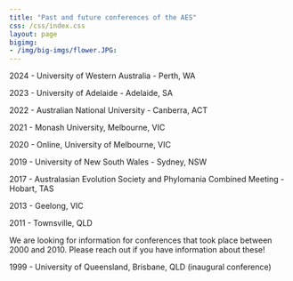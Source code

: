 ```yaml
---
title: "Past and future conferences of the AES"
css: /css/index.css
layout: page
bigimg:
- /img/big-imgs/flower.JPG: 
---
```


2024 - University of Western Australia - Perth, WA

2023 - University of Adelaide - Adelaide, SA

2022 - Australian National University - Canberra, ACT

2021 - Monash University, Melbourne, VIC

2020 - Online, University of Melbourne, VIC

2019 - University of New South Wales - Sydney, NSW

2017 - Australasian Evolution Society and Phylomania Combined Meeting - Hobart, TAS



2013 - Geelong, VIC

2011 - Townsville, QLD

We are looking for information for conferences that took place between 2000 and 2010. Please reach out if you have information about these!




1999 - University of Queensland, Brisbane, QLD (inaugural conference)

